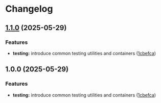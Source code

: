 # Changelog

## [1.1.0](https://github.com/ecoma-io/application/compare/testing@v1.0.0...testing@v1.1.0) (2025-05-29)


### Features

* **testing:** introduce common testing utilities and containers ([1cbefca](https://github.com/ecoma-io/application/commit/1cbefca7cb645e86dc697ddac000eff4adeaaf96))

## 1.0.0 (2025-05-29)


### Features

* **testing:** introduce common testing utilities and containers ([1cbefca](https://github.com/ecoma-io/application/commit/1cbefca7cb645e86dc697ddac000eff4adeaaf96))

